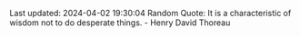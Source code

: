 Last updated: 2024-04-02 19:30:04
Random Quote: It is a characteristic of wisdom not to do desperate things. - Henry David Thoreau